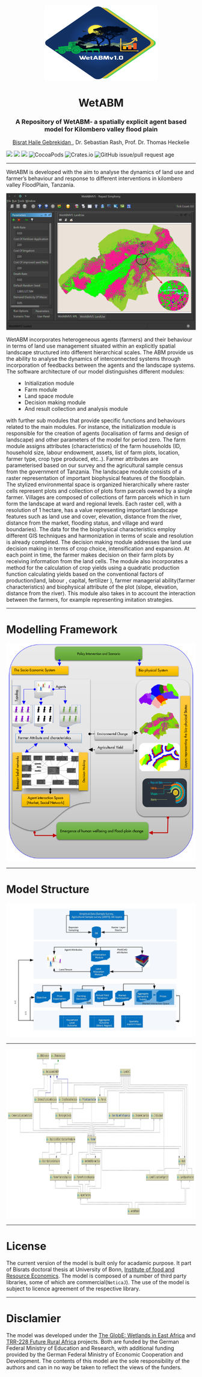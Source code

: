 
<div id="WetABM-logo" align="center">
    <br />
    <img src="images/Untitled3.svg" width="300" height="200"/>
    <h1>WetABM</h1>
    <h3>A Repository of WetABM- a spatially explicit agent based model for Kilombero valley flood plain</h3>
    <a href = "mailto:bisrat.gebrekidan@ilr.uni-bonn.de">Bisrat Haile Gebrekidan </a>, Dr. Sebastian Rash, Prof. Dr. Thomas Heckelie
</div>

![](https://img.shields.io/badge/Framework-Repast%202.7-brightgreen.svg?longCache=true&style=flat-square)
![](https://img.shields.io/badge/Analysis-R%203.6-brightgreen.svg?longCache=true&style=flat-square)
![](https://img.shields.io/badge/Dependency-NeticaJ-brightgreen.svg?longCache=true&style=flat-square)
![CocoaPods](https://img.shields.io/cocoapods/dm/AFNetworking.svg?style=flat-square)
![Crates.io](https://img.shields.io/crates/l/rustc-serialize.svg?longCache=true&style=flat-square)
![GitHub issue/pull request age](https://img.shields.io/github/issues/detail/age/badges/shields/979.svg?longCache=true&style=flat-square)

---

WetABM is developed with the aim to analyse the dynamics of land use and farmer’s behaviour and response to different interventions in kilombero valley FloodPlain, Tanzania. 

![ WetABM](/images/wetABM3.png)

WetABM incorporates heterogeneous agents (farmers) and their behaviour in terms of land use management situated within an explicitly spatial landscape structured into different hierarchical scales. The ABM provide us the ability to analyse the dynamics of interconnected systems through incorporation of feedbacks between the agents and the landscape systems. 
The software architecture of our model distinguishes different modules:

<div>
<ul style="list-style-type:square; margin-left:5%">
<li>Initialization module </li>
<li>Farm module</li>
<li>Land space module</li>
<li>Decision making module</li>
<li>And result collection and analysis module</li> 
</ul>
</div>
with further sub modules that provide specific functions and behaviours related to the main modules. For instance, the initialization module is responsible for the creation of agents (localisation of farms and design of landscape) and other parameters of the model for period zero. The farm module assigns attributes (characteristics) of the farm households (ID, household size, labour endowment, assets, list of farm plots, location, farmer type, crop type produced, etc..). Farmer attributes are parameterised based on our survey and the agricultural sample census from the government of Tanzania. The landscape module consists of a raster representation of important biophysical features of the floodplain. The stylized environmental space is organized hierarchically where raster cells represent plots and collection of plots form parcels owned by a single farmer. Villages are composed of collections of farm parcels which in turn form the landscape at ward and regional levels. Each raster cell, with a resolution of 1 hectare, has a value representing important landscape features such as land use and cover, elevation, distance from the river, distance from the market, flooding status, and village and ward boundaries). The data for the the biophysical characteristics employ different GIS techniques and harmonization in terms of scale and resolution is already completed. The decision making module addresses the land use decision making in terms of crop choice, intensification and expansion. At each point in time, the farmer makes decision on their farm plots by receiving information from the land cells. The module also incorporates a method for the calculation of crop yields using a quadratic production function calculating yields based on the conventional factors of production(land, labour , capital, fertilizer ), farmer managerial ability(farmer characteristics) and biophysical attribute of the plot (slope, elevation, distance from the river). This module also takes in to account the interaction between the farmers, for example representing imitation strategies.

---
# Modelling Framework   


![](images/framework2.PNG) 


---

# Model Structure 


![](images/soft2.png)

---

  <img src="images/BBNCreator.svg" width="1300" height="450"/>

---

# License
The current version of the model is built only for acadamic purpose. It part of Bisrats doctoral thesis at University of Bonn, [Institute of food and Resource Economics](#). The model is composed of a number of third party libraries, some of which are commercial(`NeticaJ`). The use of the model is subject to licence agreement of the respective library. 

---

# Disclamier
The model was developed under the [The GlobE: Wetlands in East Africa](https://www.wetlands-africa.uni-bonn.de/) and [TRR-228 Future Rural Africa](https://www.crc228.de/) projects. Both are funded by the German Federal Ministry of Education and Research, with additional funding provided by the German Federal Ministry
of Economic Cooperation and Development. The contents of this model are the sole responsibility of the authors and can in no way be taken to reflect the views of the funders. 
